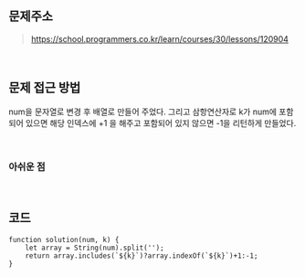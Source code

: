 ## 문제주소
>https://school.programmers.co.kr/learn/courses/30/lessons/120904

</br>

## 문제 접근 방법
num을 문자열로 변경 후 배열로 만들어 주었다. 그리고 삼항연산자로 k가 num에 포함되어 있으면 해당 인덱스에 +1 을 해주고 포함되어 있지 않으면 -1을 리턴하게 만들었다.

</br>

### 아쉬운 점

</br>

## 코드
```
function solution(num, k) {
    let array = String(num).split('');
    return array.includes(`${k}`)?array.indexOf(`${k}`)+1:-1;
}
```


